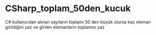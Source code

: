 # CSharp_toplam_50den_kucuk
C# kullanıcıdan alınan sayıların toplamı 50 den büyük olursa kaç eleman girildiğini yaz ve girilen elemanların toplamını yaz
